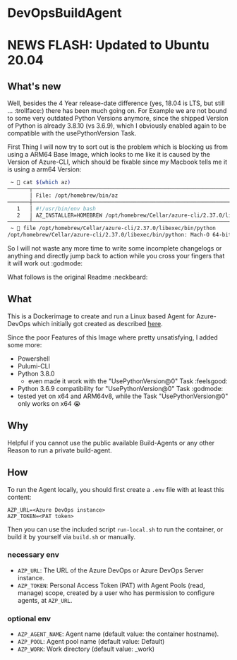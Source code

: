 # DevOpsBuildAgent

# NEWS FLASH: Updated to Ubuntu 20.04

## What's new

Well, besides the 4 Year release-date difference (yes, 18.04 is LTS, but still ... :trollface:) there has been much going on. For Example we are not bound to some very outdated Python Versions anymore, since the shipped Version of Python is already 3.8.10 (vs 3.6.9), which I obviously enabled again to be compatible with the usePythonVersion Task.

First Thing I will now try to sort out is the problem which is blocking us from using a ARM64 Base Image, which looks to me like it is caused by the Version of Azure-CLI, which should be fixable since my Macbook tells me it is using a arm64 Version:

``` sh
 ~  cat $(which az)
───────┬───────────────────────────────────────────────────────────────────────────────────────────────────────────────────────────────────────────────────────────────────────
       │ File: /opt/homebrew/bin/az
───────┼───────────────────────────────────────────────────────────────────────────────────────────────────────────────────────────────────────────────────────────────────────
   1   │ #!/usr/bin/env bash
   2   │ AZ_INSTALLER=HOMEBREW /opt/homebrew/Cellar/azure-cli/2.37.0/libexec/bin/python -m azure.cli "$@"
───────┴───────────────────────────────────────────────────────────────────────────────────────────────────────────────────────────────────────────────────────────────────────
 ~  file /opt/homebrew/Cellar/azure-cli/2.37.0/libexec/bin/python
/opt/homebrew/Cellar/azure-cli/2.37.0/libexec/bin/python: Mach-O 64-bit executable arm64
```

So I will not waste any more time to write some incomplete changelogs or anything and directly jump back to action while you cross your fingers that it will work out :godmode:

What follows is the original Readme :neckbeard:

## What

This is a Dockerimage to create and run a Linux based Agent for Azure-DevOps which initially got created as described [here](https://docs.microsoft.com/azure/devops/pipelines/agents/docker?view=azure-devops#linux).

Since the poor Features of this Image where pretty unsatisfying, I added some more:

* Powershell
* Pulumi-CLI
* Python 3.8.0
  * even made it work with the "UsePythonVersion@0" Task :feelsgood:
* Python 3.6.9 compatibility for "UsePythonVersion@0" Task :godmode:
* tested yet on x64 and ARM64v8, while the Task "UsePythonVersion@0" only works on x64 :sob:

## Why

Helpful if you cannot use the public available Build-Agents or any other Reason to run a private build-agent.

## How

To run the Agent locally, you should first create a `.env` file with at least this content:

``` dotenv
AZP_URL=<Azure DevOps instance>
AZP_TOKEN=<PAT token>
```

Then you can use the included script `run-local.sh` to run the container, or build it by yourself via `build.sh` or manually.

### necessary env

* `AZP_URL`: The URL of the Azure DevOps or Azure DevOps Server instance.
* `AZP_TOKEN`: Personal Access Token (PAT) with Agent Pools (read, manage) scope, created by a user who has permission to configure agents, at `AZP_URL`.

### optional env

* `AZP_AGENT_NAME`: Agent name (default value: the container hostname).
* `AZP_POOL`: Agent pool name (default value: Default)
* `AZP_WORK`: Work directory (default value: _work)
